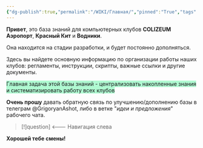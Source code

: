 ```yaml
---
{"dg-publish":true,"permalink":"/WIKI/Главная/","pinned":"True","tags":["gardenEntry"]}
---
```


**Привет**, это база знаний для компьютерных клубов **COLIZEUM Аэропорт**, **Красный Кит** и **Водники**.

Она находится на стадии разработки, и будет постоянно дополняться.

Здесь вы найдете основную информацию по организации работы наших клубов: регламенты, инструкции, скрипты, важные ссылки и другие документы.

<span style="background:#affad1">Главная задача этой базы знаний - централизовать накопленные знания и систематизировать работу всех клубов</span>

**Очень прошу** давать обратную связь по улучшению/дополнению базы в телеграм @GrigoryanAshot, либо в ветке "*идеи и предложения*" рабочего чата.

>[!]question] <--- Навигация слева

**Хорошей тебе смены!**

